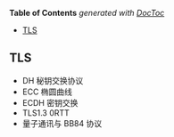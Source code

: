 <!-- START doctoc generated TOC please keep comment here to allow auto update -->
<!-- DON'T EDIT THIS SECTION, INSTEAD RE-RUN doctoc TO UPDATE -->
**Table of Contents**  *generated with [DocToc](https://github.com/thlorenz/doctoc)*

- [TLS](#tls)

<!-- END doctoc generated TOC please keep comment here to allow auto update -->

## TLS

- DH 秘钥交换协议
- ECC 椭圆曲线
- ECDH 密钥交换
- TLS1.3 0RTT
- 量子通讯与 BB84 协议
